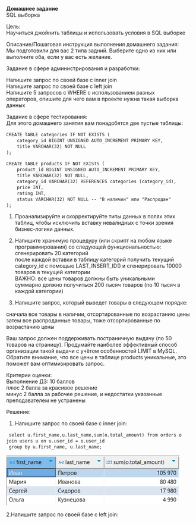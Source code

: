 **Домашнее задание**  
SQL выборка  

Цель:  
Научиться джойнить таблицы и использовать условия в SQL выборке  


Описание/Пошаговая инструкция выполнения домашнего задания:  
Мы подготовили для вас 2 типа задний. Выберите одно из них или выполните оба, если у вас есть желание.  

Задание в сфере администрирования и разработки:  

Напишите запрос по своей базе с inner join  
Напишите запрос по своей базе с left join  
Напишите 5 запросов с WHERE с использованием разных  
операторов, опишите для чего вам в проекте нужна такая выборка данных  


Задание в сфере тестирования:    
Для этого домашнего занятия вам понадобятся две пустые таблицы:  
```
CREATE TABLE categories IF NOT EXISTS (
    category_id BIGINT UNSIGNED AUTO_INCREMENT PRIMARY KEY,
    title VARCHAR(32) NOT NULL
);
```
```
CREATE TABLE products IF NOT EXISTS (
    product_id BIGINT UNSIGNED AUTO_INCREMENT PRIMARY KEY,
    title VARCHAR(32) NOT NULL,
    category_id VARCHAR(32) REFERENCES categories (category_id),
    price INT,
    rating INT,
    status VARCHAR(32) NOT NULL -- "В наличии" или "Распродан"
);
```
1. Проанализируйте и скорректируйте типы данных в полях этих таблиц, чтобы исключить вставку невалидных с точки зрения бизнес-логики данных.  

2. Напишите хранимую процедуру (или скрипт на любом языке программирования) со следующей функциональностью:  
сгенерировать 20 категорий  
после каждой вставки в таблицу категорий получить текущий category_id с помощью LAST_INSERT_ID() и сгенерировать 10000 товаров в текущей категории  
ВАЖНО: все цены товаров должны быть уникальными  
суммарно должно получиться 200 тысяч товаров (по 10 тысяч в каждой категории)  

3. Напишите запрос, который выведет товары в следующем порядке:  

сначала все товары в наличии, отсортированные по возрастанию цены  
затем все распроданные товары, тоже отсортированные по возрастанию цены  

Ваш запрос должен поддерживать постраничную выдачу (по 50 товаров на страницу). Продумайте наиболее эффективный способ организации такой выдачи с учётом особенностей LIMIT в MySQL. Обратите внимание, что все цены в таблице products уникальные, это поможет вам оптимизировать запрос.  


Критерии оценки:  
Выполнение ДЗ: 10 баллов  
плюс 2 балла за красивое решение  
минус 2 балла за рабочее решение, и недостатки указанные преподавателем не устранены  

Решение:  
1. Напишите запрос по своей базе с inner join: 
```
 select u.first_name,u.last_name,sum(o.total_amount) from orders o join users u on u.user_id = o.user_id
 group by u.first_name, u.last_name;
```
![inner_join](https://github.com/thornix/otus_dba/blob/main/hw11_mysql_dml_insert_update_delete/inner_join.jpg)  

2.Напишите запрос по своей базе с left join:  






